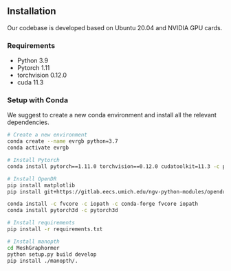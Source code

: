 ## Installation

Our codebase is developed based on Ubuntu 20.04 and NVIDIA GPU cards. 

### Requirements
- Python 3.9
- Pytorch 1.11
- torchvision 0.12.0
- cuda 11.3

### Setup with Conda

We suggest to create a new conda environment and install all the relevant dependencies. 

```bash
# Create a new environment
conda create --name evrgb python=3.7
conda activate evrgb

# Install Pytorch
conda install pytorch==1.11.0 torchvision==0.12.0 cudatoolkit=11.3 -c pytorch

# Install OpenDR
pip install matplotlib
pip install git+https://gitlab.eecs.umich.edu/ngv-python-modules/opendr.git

conda install -c fvcore -c iopath -c conda-forge fvcore iopath
conda install pytorch3d -c pytorch3d

# Install requirements
pip install -r requirements.txt

# Install manopth
cd MeshGraphormer
python setup.py build develop
pip install ./manopth/.
```



